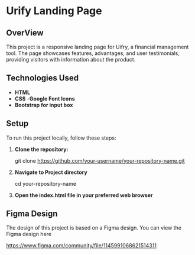 # Urify Landing Page

## OverView

This project is a responsive landing page for Uifry, a financial management tool. The page showcases features, advantages, and user testimonials, providing visitors with information about the product.

## Technologies Used

- **HTML**
- **CSS**
-**Google Font Icons**
- **Bootstrap for input box**

## Setup

To run this project locally, follow these steps:

1. **Clone the repository:**

   git clone <https://github.com/your-username/your-repository-name.git>

2. **Navigate to Project directory**

    cd your-repository-name

3. **Open the index.html file in your preferred web browser**

## Figma Design

  The design of this project is based on a Figma design. You can view the Figma design here

  <https://www.figma.com/community/file/1145991068621514311>
